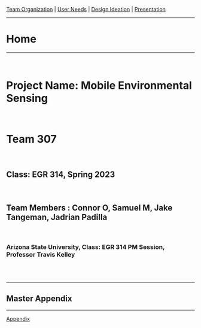 [Team Organization](https://team307.github.io/Team-Organization/) | [User Needs](https://team307.github.io/User-Needs-Benchmarking-and-Requirements/) | [Design Ideation](https://team307.github.io/Design-Ideation/) | [Presentation](https://team307.github.io/Presentation/)

---
# Home
---

<br/>

# Project Name: Mobile Environmental Sensing

<br/>

# Team 307

<br/>

## Class: EGR 314, Spring 2023

<br/>

## Team Members : Connor O, Samuel M, Jake Tangeman, Jadrian Padilla

<br/>

### Arizona State University, Class: EGR 314 PM Session, Professor Travis Kelley

<br/>
  <br/>

---
## Master Appendix
---

[Appendix](https://team307.github.io/Appendix/)